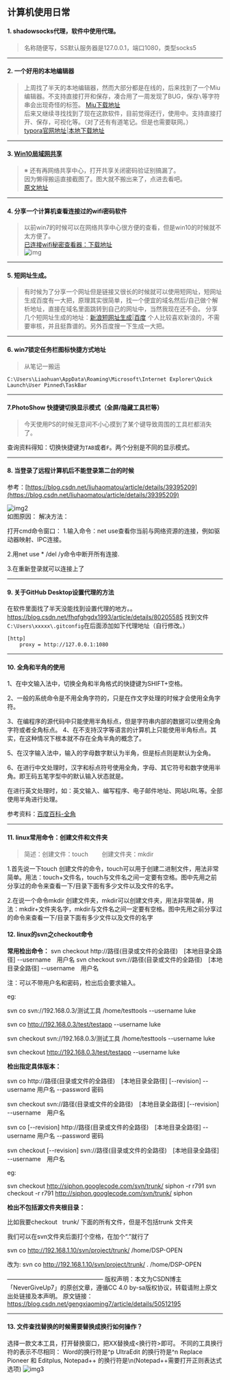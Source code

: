 ## 计算机使用日常

#### 1.  shadowsocks代理，软件中使用代理。

> 名称随便写，SS默认服务器是127.0.0.1，端口1080，类型socks5  

---
#### 2. 一个好用的本地编辑器
> 上周找了半天的本地编辑器，然而大部分都是在线的，后来找到了一个Miu编辑器。不支持直接打开和保存，凑合用了一周发现了BUG，保存`\`等字符串会出现奇怪的标签。
> [Miu下载地址](https://github.com/516457377/Note/raw/master/Windowns/%E8%AE%A1%E7%AE%97%E6%9C%BA%E6%97%A5%E5%B8%B8/Miu-Ange-0.1.3-Setup.exe)  
> 后来又继续寻找找到了现在这款软件，目前觉得还行，使用中。支持直接打开、保存，可视化等。（对了还有有道笔记。但是也需要联网。）  
> [typora官网地址](https://typora.io/#)|[本地下载地址](https://github.com/516457377/Note/raw/master/Windowns/%E8%AE%A1%E7%AE%97%E6%9C%BA%E6%97%A5%E5%B8%B8/typora-setup-x64.exe)  
---
####  3. [Win10局域网共享](https://github.com/516457377/Note/blob/master/Windowns/计算机日常/Win10%E5%85%B1%E4%BA%AB.png)

> ※ 还有再网络共享中心，打开共享关闭密码验证别搞漏了。  
> 因为懒得搬运直接截图了。图大就不搬出来了，点进去看吧。  
> [原文地址](https://blog.csdn.net/qq_29558839/article/details/80711013)

---
#### 4. 分享一个计算机查看连接过的wifi密码软件
> 以前win7的时候可以在网络共享中心很方便的查看，但是win10的时候就不太方便了。  
> [已连接wifi秘密查看器：下载地址](https://raw.githubusercontent.com/516457377/Note/master/Windowns/%E8%AE%A1%E7%AE%97%E6%9C%BA%E6%97%A5%E5%B8%B8/%E5%B7%B2%E8%BF%9E%E6%8E%A5wifi%E7%A7%98%E5%AF%86%E6%9F%A5%E7%9C%8B%E5%99%A8.rar)  
> ![img](./计算机日常/img.png)

---
#### 5. 短网址生成。
> 有时候为了分享一个网址但是链接又很长的时候就可以使用短网址，短网址生成百度有一大把，原理其实很简单，找一个便宜的域名然后/自己做个解析地址，直接在域名里面跳转到自己的网址中，当然我现在还不会。
> 分享几个短网址生成的地址：[新浪短网址生成](http://dwz.wailian.work/)|[百度](https://dwz.cn/)
> 个人比较喜欢新浪的，不需要审核，并且挺靠谱的。另外百度搜一下生成一大把。

---
#### 6. win7锁定任务栏图标快捷方式地址
> 从笔记一搬运

`C:\Users\Liaohuan\AppData\Roaming\Microsoft\Internet Explorer\Quick Launch\User Pinned\TaskBar`

---
#### 7.PhotoShow 快捷键切换显示模式（全屏/隐藏工具栏等）
> 今天使用PS的时候无意间不小心摸到了某个键导致周围的工具栏都消失了。

查询资料得知：切换快捷键为`TAB`或者`F`。两个分别是不同的显示模式。

---
#### 8. 当登录了远程计算机后不能登录第二台的时候
参考：[https://blog.csdn.net/liuhaomatou/article/details/39395209](https://blog.csdn.net/liuhaomatou/article/details/39395209)  

![img2](./计算机日常/img2.jpg)  
如图原因：
解决方法：

打开cmd命令窗口：
1.输入命令：net use查看你当前与网络资源的连接，例如驱动器映射、IPC连接。

2.用net use * /del /y命令中断开所有连接.

3.在重新登录就可以连接上了

---
#### 9. 关于GitHub Desktop设置代理的方法
在软件里面找了半天没能找到设置代理的地方。。
https://blog.csdn.net/fhqfghgdx1993/article/details/80205585
找到文件`C:\Users\xxxxx\.gitconfig`在后面添加如下代理地址（自行修改。）

```
[http]
    proxy = http://127.0.0.1:1080
```

---
#### 10. 全角和半角的使用

1、在中文输入法中，切换全角和半角格式的快捷键为SHIFT+空格。

2、一般的系统命令是不用全角字符的，只是在作文字处理的时候才会使用全角字符。

3、在编程序的源代码中只能使用半角标点，但是字符串内部的数据可以使用全角字符或者全角标点。
4、在不支持汉字等语言的计算机上只能使用半角标点。其实，在这种情况下根本就不存在全角半角的概念了。

5、在汉字输入法中，输入的字母数字默认为半角，但是标点则是默认为全角。

6、在进行中文处理时，汉字和标点符号使用全角，字母、其它符号和数字使用半角。即王码五笔字型中的默认输入状态就是。

在进行英文处理时，如：英文输入、编写程序、电子邮件地址、网站URL等。全部使用半角进行处理。

参考资料：[百度百科-全角](https://baike.baidu.com/item/%E5%85%A8%E8%A7%92)

---
#### 11. linux常用命令：创建文件和文件夹

> 简述：创建文件：touch 　　创建文件夹：mkdir

1.首先说一下touch 创建文件的命令，touch可以用于创建二进制文件，用法非常简单。用法：touch+文件名，touch与文件名之间一定要有空格。图中先用之前分享过的命令来查看一下/目录下面有多少文件以及文件的名字。

2.在说一个命令mkdir 创建文件夹，mkdir可以创建文件夹，用法非常简单，用法：mkdir+文件夹名字，mkdir与文件名之间一定要有空格。图中先用之前分享过的命令来查看一下/目录下面有多少文件以及文件的名字


#### 12. linux的svn之checkout命令
**常用检出命令：**
svn checkout http://路径(目录或文件的全路径)　[本地目录全路径] --username　用户名
svn checkout svn://路径(目录或文件的全路径)　[本地目录全路径]  --username　用户名

注：可以不带用户名和密码，检出后会要求输入。

eg:

svn co svn://192.168.0.3/测试工具 /home/testtools --username luke

svn co http://192.168.0.3/test/testapp --username luke

svn checkout svn://192.168.0.3/测试工具 /home/testtools --username luke

svn checkout http://192.168.0.3/test/testapp --username luke



**检出指定具体版本：**

svn co http://路径(目录或文件的全路径)　[本地目录全路径] [--revision] --username 用户名 --password 密码

svn checkout svn://路径(目录或文件的全路径)　[本地目录全路径] [--revision] --username　用户名

svn co [--revision] http://路径(目录或文件的全路径)　[本地目录全路径] --username 用户名 --password 密码

svn checkout [--revision] svn://路径(目录或文件的全路径)　[本地目录全路径] --username　用户名

eg:

svn checkout http://siphon.googlecode.com/svn/trunk/ siphon -r r791
svn checkout -r r791 http://siphon.googlecode.com/svn/trunk/ siphon 


**检出不包括源文件夹根目录：**

比如我要checkout   trunk/ 下面的所有文件，但是不包括trunk 文件夹

我们可以在svn文件夹后面打个空格，在加个“.”就行了

svn co http://192.168.1.10/svn/project/trunk/ /home/DSP-OPEN

改为:
svn co http://192.168.1.10/svn/project/trunk/ . /home/DSP-OPEN

 ———————————————— 
版权声明：本文为CSDN博主「NeverGiveUp7」的原创文章，遵循CC 4.0 by-sa版权协议，转载请附上原文出处链接及本声明。
原文链接：https://blog.csdn.net/gengxiaoming7/article/details/50512195

---
#### 13. 文件查找替换的时候需要替换成换行如何操作？
选择一款文本工具，打开替换窗口，把XX替换成<换行符>即可。
不同的工具换行符的表示不尽相同：
Word的换行符是^p
UltraEdit 的换行符是^n
Replace Pioneer 和 Editplus, Notepad++ 的换行符是\n(Notepad++需要打开正则表达式选项)
![img3](./计算机日常/img3.jpg)